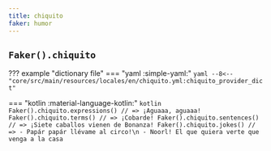 ```yaml
---
title: chiquito
faker: humor
---
```


## `Faker().chiquito`

??? example "dictionary file"
    === "yaml :simple-yaml:"
        ```yaml
        --8<-- "core/src/main/resources/locales/en/chiquito.yml:chiquito_provider_dict"
        ```

=== "kotlin :material-language-kotlin:"
    ```kotlin
    Faker().chiquito.expressions() // => ¡Aguaaa, aguaaa!
    Faker().chiquito.terms() // => ¡Cobarde!
    Faker().chiquito.sentences() // => ¡Siete caballos vienen de Bonanza!
    Faker().chiquito.jokes() // => - Papár papár llévame al circo!\n
                                   - Noorl! El que quiera verte que venga a la casa
    ```
